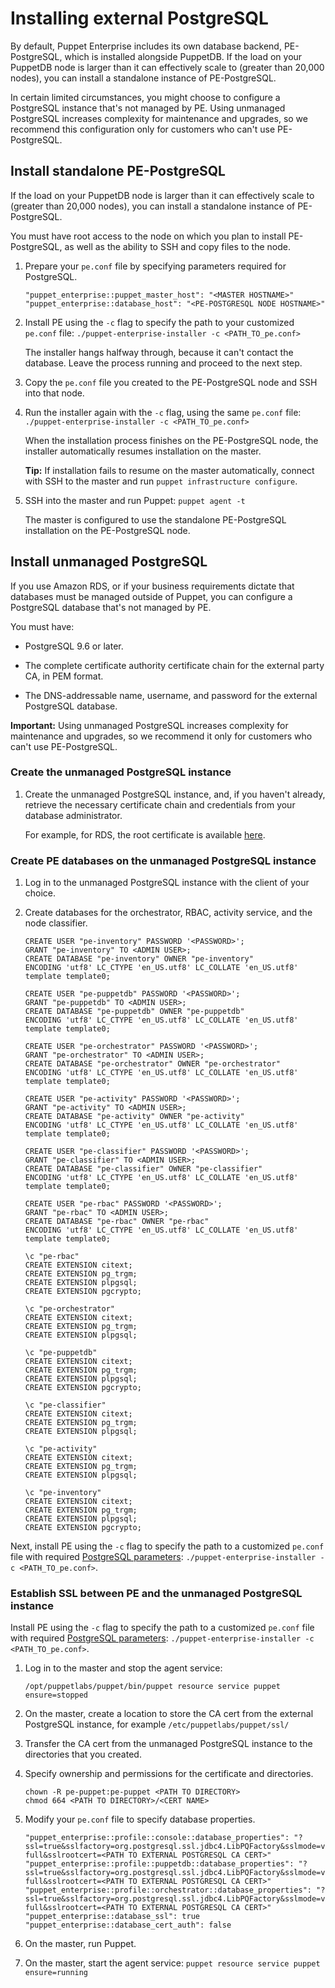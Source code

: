 # Installing external PostgreSQL

By default, Puppet Enterprise includes its own database backend, PE-PostgreSQL, which is installed alongside PuppetDB. If the load on your PuppetDB node is larger than it can effectively scale to \(greater than 20,000 nodes\), you can install a standalone instance of PE-PostgreSQL. 

In certain limited circumstances, you might choose to configure a PostgreSQL instance that's not managed by PE. Using unmanaged PostgreSQL increases complexity for maintenance and upgrades, so we recommend this configuration only for customers who can't use PE-PostgreSQL.

## Install standalone PE-PostgreSQL

If the load on your PuppetDB node is larger than it can effectively scale to \(greater than 20,000 nodes\), you can install a standalone instance of PE-PostgreSQL.

You must have root access to the node on which you plan to install PE-PostgreSQL, as well as the ability to SSH and copy files to the node.

1.  Prepare your `pe.conf` file by specifying parameters required for PostgreSQL. 

    ```
    "puppet_enterprise::puppet_master_host": "<MASTER HOSTNAME>"
    "puppet_enterprise::database_host": "<PE-POSTGRESQL NODE HOSTNAME>"
    ```

2.  Install PE using the `-c` flag to specify the path to your customized `pe.conf` file: `./puppet-enterprise-installer -c <PATH_TO_pe.conf>`

    The installer hangs halfway through, because it can't contact the database. Leave the process running and proceed to the next step.

3.  Copy the `pe.conf` file you created to the PE-PostgreSQL node and SSH into that node.

4.  Run the installer again with the `-c` flag, using the same `pe.conf` file: `./puppet-enterprise-installer -c <PATH_TO_pe.conf>`

    When the installation process finishes on the PE-PostgreSQL node, the installer automatically resumes installation on the master.

    **Tip:** If installation fails to resume on the master automatically, connect with SSH to the master and run `puppet infrastructure configure`.

5.  SSH into the master and run Puppet: `puppet agent -t`

    The master is configured to use the standalone PE-PostgreSQL installation on the PE-PostgreSQL node.


## Install unmanaged PostgreSQL

If you use Amazon RDS, or if your business requirements dictate that databases must be managed outside of Puppet, you can configure a PostgreSQL database that's not managed by PE.

You must have:

-   PostgreSQL 9.6 or later.

-   The complete certificate authority certificate chain for the external party CA, in PEM format.

-   The DNS-addressable name, username, and password for the external PostgreSQL database.


**Important:** Using unmanaged PostgreSQL increases complexity for maintenance and upgrades, so we recommend it only for customers who can't use PE-PostgreSQL.

### Create the unmanaged PostgreSQL instance

1.  Create the unmanaged PostgreSQL instance, and, if you haven't already, retrieve the necessary certificate chain and credentials from your database administrator.

    For example, for RDS, the root certificate is available [here](https://s3.amazonaws.com/rds-downloads/rds-ca-2015-root.pem).


### Create PE databases on the unmanaged PostgreSQL instance

1.  Log in to the unmanaged PostgreSQL instance with the client of your choice.

2.  Create databases for the orchestrator, RBAC, activity service, and the node classifier.

    ```
    CREATE USER "pe-inventory" PASSWORD '<PASSWORD>';
    GRANT "pe-inventory" TO <ADMIN USER>;
    CREATE DATABASE "pe-inventory" OWNER "pe-inventory"
    ENCODING 'utf8' LC_CTYPE 'en_US.utf8' LC_COLLATE 'en_US.utf8' template template0;
    
    CREATE USER "pe-puppetdb" PASSWORD '<PASSWORD>';
    GRANT "pe-puppetdb" TO <ADMIN USER>;
    CREATE DATABASE "pe-puppetdb" OWNER "pe-puppetdb"
    ENCODING 'utf8' LC_CTYPE 'en_US.utf8' LC_COLLATE 'en_US.utf8' template template0;
    
    CREATE USER "pe-orchestrator" PASSWORD '<PASSWORD>';
    GRANT "pe-orchestrator" TO <ADMIN USER>;
    CREATE DATABASE "pe-orchestrator" OWNER "pe-orchestrator"
    ENCODING 'utf8' LC_CTYPE 'en_US.utf8' LC_COLLATE 'en_US.utf8' template template0;
    
    CREATE USER "pe-activity" PASSWORD '<PASSWORD>';
    GRANT "pe-activity" TO <ADMIN USER>;
    CREATE DATABASE "pe-activity" OWNER "pe-activity"
    ENCODING 'utf8' LC_CTYPE 'en_US.utf8' LC_COLLATE 'en_US.utf8' template template0;
    
    CREATE USER "pe-classifier" PASSWORD '<PASSWORD>';
    GRANT "pe-classifier" TO <ADMIN USER>;
    CREATE DATABASE "pe-classifier" OWNER "pe-classifier"
    ENCODING 'utf8' LC_CTYPE 'en_US.utf8' LC_COLLATE 'en_US.utf8' template template0;
    
    CREATE USER "pe-rbac" PASSWORD '<PASSWORD>';
    GRANT "pe-rbac" TO <ADMIN USER>;
    CREATE DATABASE "pe-rbac" OWNER "pe-rbac"
    ENCODING 'utf8' LC_CTYPE 'en_US.utf8' LC_COLLATE 'en_US.utf8' template template0;
    
    \c "pe-rbac"
    CREATE EXTENSION citext;
    CREATE EXTENSION pg_trgm;
    CREATE EXTENSION plpgsql;
    CREATE EXTENSION pgcrypto;
    
    \c "pe-orchestrator"
    CREATE EXTENSION citext;
    CREATE EXTENSION pg_trgm;
    CREATE EXTENSION plpgsql;
    
    \c "pe-puppetdb"
    CREATE EXTENSION citext;
    CREATE EXTENSION pg_trgm;
    CREATE EXTENSION plpgsql;
    CREATE EXTENSION pgcrypto;
    
    \c "pe-classifier"
    CREATE EXTENSION citext;
    CREATE EXTENSION pg_trgm;
    CREATE EXTENSION plpgsql;
    
    \c "pe-activity"
    CREATE EXTENSION citext;
    CREATE EXTENSION pg_trgm;
    CREATE EXTENSION plpgsql;
    
    \c "pe-inventory"
    CREATE EXTENSION citext;
    CREATE EXTENSION pg_trgm;
    CREATE EXTENSION plpgsql;
    CREATE EXTENSION pgcrypto;
    ```


Next, install PE using the `-c` flag to specify the path to a customized `pe.conf` file with required [PostgreSQL parameters](installing_pe.md#): `./puppet-enterprise-installer -c <PATH_TO_pe.conf>`.

### Establish SSL between PE and the unmanaged PostgreSQL instance

Install PE using the `-c` flag to specify the path to a customized `pe.conf` file with required [PostgreSQL parameters](installing_pe.md#): `./puppet-enterprise-installer -c <PATH_TO_pe.conf>`.

1.  Log in to the master and stop the agent service:

    ```
    /opt/puppetlabs/puppet/bin/puppet resource service puppet ensure=stopped
    ```

2.  On the master, create a location to store the CA cert from the external PostgreSQL instance, for example `/etc/puppetlabs/puppet/ssl/`

3.  Transfer the CA cert from the unmanaged PostgreSQL instance to the directories that you created.

4.  Specify ownership and permissions for the certificate and directories.

    ```
    chown -R pe-puppet:pe-puppet <PATH TO DIRECTORY>
    chmod 664 <PATH TO DIRECTORY>/<CERT NAME>
    ```

5.  Modify your `pe.conf` file to specify database properties.

    ```
    "puppet_enterprise::profile::console::database_properties": "?ssl=true&sslfactory=org.postgresql.ssl.jdbc4.LibPQFactory&sslmode=verify-full&sslrootcert=<PATH TO EXTERNAL POSTGRESQL CA CERT>"
    "puppet_enterprise::profile::puppetdb::database_properties": "?ssl=true&sslfactory=org.postgresql.ssl.jdbc4.LibPQFactory&sslmode=verify-full&sslrootcert=<PATH TO EXTERNAL POSTGRESQL CA CERT>"
    "puppet_enterprise::profile::orchestrator::database_properties": "?ssl=true&sslfactory=org.postgresql.ssl.jdbc4.LibPQFactory&sslmode=verify-full&sslrootcert=<PATH TO EXTERNAL POSTGRESQL CA CERT>"
    "puppet_enterprise::database_ssl": true
    "puppet_enterprise::database_cert_auth": false
    ```

6.  On the master, run Puppet.

7.  On the master, start the agent service: `puppet resource service puppet ensure=running`


